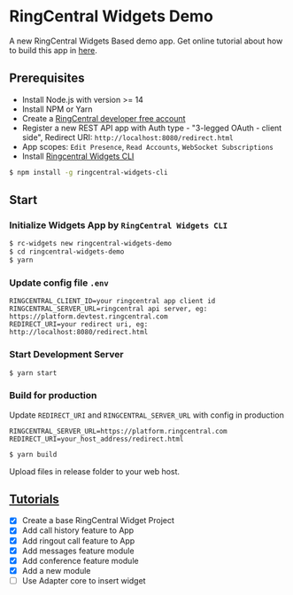 # RingCentral Widgets Demo

A new RingCentral Widgets Based demo app. Get online tutorial about how to build this app in [here](https://ringcentral-tutorials.github.io/ringcentral-widgets-demo/).

## Prerequisites

* Install Node.js with version >= 14
* Install NPM or Yarn
* Create a [RingCentral developer free account](https://developer.ringcentral.com)
* Register a new REST API app with Auth type - "3-legged OAuth - client side", Redirect URI: `http://localhost:8080/redirect.html`
* App scopes: `Edit Presence`, `Read Accounts`, `WebSocket Subscriptions`
* Install [Ringcentral Widgets CLI](https://github.com/ringcentral/ringcentral-js-widgets/tree/master/packages/ringcentral-widgets-cli)

```bash
$ npm install -g ringcentral-widgets-cli
```

## Start

### Initialize Widgets App by `RingCentral Widgets CLI`

```bash
$ rc-widgets new ringcentral-widgets-demo
$ cd ringcentral-widgets-demo
$ yarn
```

### Update config file `.env`

```
RINGCENTRAL_CLIENT_ID=your ringcentral app client id
RINGCENTRAL_SERVER_URL=ringcentral api server, eg: https://platform.devtest.ringcentral.com
REDIRECT_URI=your redirect uri, eg: http://localhost:8080/redirect.html
```

### Start Development Server

```bash
$ yarn start
```

### Build for production

Update `REDIRECT_URI` and `RINGCENTRAL_SERVER_URL` with config in production

```
RINGCENTRAL_SERVER_URL=https://platform.ringcentral.com
REDIRECT_URI=your_host_address/redirect.html
```

```bash
$ yarn build
```

Upload files in release folder to your web host.

## [Tutorials](https://ringcentral-tutorials.github.io/ringcentral-widgets-demo/)

- [x] Create a base RingCentral Widget Project
- [x] Add call history feature to App
- [x] Add ringout call feature to App
- [x] Add messages feature module
- [x] Add conference feature module
- [x] Add a new module
- [ ] Use Adapter core to insert widget
